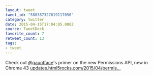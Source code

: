 ```yaml
---
layout: tweet
tweet_id: "588387327619117056"
category: twitter
date: 2015-04-15T17:04:05.000Z
source: TweetDeck
favorite_count: 7
retweet_count: 13
tags:
- tweet
---
```


Check out [@gauntface](https://twitter.com/@gauntface)'s primer on the new Permissions API, new in Chrome 43 [updates.html5rocks.com/2015/04/permis…](http://updates.html5rocks.com/2015/04/permissions-api-for-the-web)
